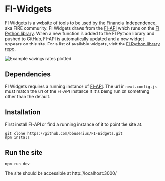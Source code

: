 # FI-Widgets
FI Widgets is a website of tools to be used by the Financial Independence, aka FIRE community. FI Widgets draws from the [FI-API](https://github.com/bbusenius/FI-API) which runs on the [FI Python library](https://github.com/bbusenius/FI). When a new function is added to the FI Python library and pushed to GitHub, FI-API is automatically updated and a new widget appears on this site. For a list of available widgets, visit the [FI Python library repo](https://github.com/bbusenius/FI#using). 

![Example savings rates plotted](https://github.com/bbusenius/FI-Widgets.git/raw/master/docs/widgets-row-screenshot.png)

## Dependencies
FI Widgets requires a running instance of [FI-API](https://github.com/bbusenius/FI-API). The url in `next.config.js` must match the url of the FI-API instance if it's being run on something other than the default.

## Installation
First install FI-API or find a running instance of it to point the site at.
```
git clone https://github.com/bbusenius/FI-Widgets.git
npm install
```

## Run the site
```
npm run dev
```
The site should be accessible at http://localhost:3000/
